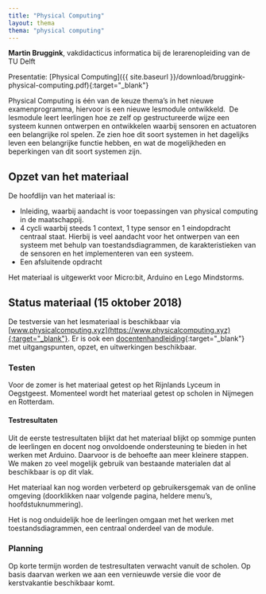 ```yaml
---
title: "Physical Computing"
layout: thema
thema: "physical computing"
---
```


**Martin Bruggink**, vakdidacticus informatica bij de lerarenopleiding van de TU Delft

Presentatie: [Physical Computing]({{ site.baseurl }}/download/bruggink-physical-computing.pdf){:target="_blank"}

Physical Computing is één van de keuze thema’s in het nieuwe examenprogramma, hiervoor is een nieuwe lesmodule ontwikkeld.
 De lesmodule leert leerlingen hoe ze zelf op gestructureerde wijze een systeem kunnen ontwerpen en ontwikkelen waarbij sensoren en actuatoren een belangrijke rol spelen.
Ze zien hoe dit soort systemen in het dagelijks leven een belangrijke functie hebben,
en wat de mogelijkheden en beperkingen van dit soort systemen zijn.

## Opzet van het materiaal

De hoofdlijn van het materiaal is:

* Inleiding, waarbij aandacht is voor toepassingen van physical computing in de maatschappij.
* 4 cycli waarbij steeds 1 context, 1 type sensor en 1 eindopdracht centraal staat. Hierbij is veel aandacht voor het ontwerpen van een systeem met behulp van toestandsdiagrammen, de karakteristieken van de sensoren en het implementeren van een systeem.
* Een afsluitende opdracht

Het materiaal is uitgewerkt voor Micro:bit, Arduino en Lego Mindstorms.

## Status materiaal (15 oktober 2018)

De testversie van het lesmateriaal is beschikbaar via [www.physicalcomputing.xyz](https://www.physicalcomputing.xyz){:target="_blank"}.
Er is ook een [docentenhandleiding](https://docs.google.com/document/d/1g4sBQG6LCZN_rk5iydjlOZUhKYoH7FoGcB9tSOera5w/edit?usp=sharing){:target="_blank"} met uitgangspunten, opzet, en uitwerkingen beschikbaar.

### Testen

Voor de zomer is het materiaal getest op het Rijnlands Lyceum in Oegstgeest.
Momenteel wordt het materiaal getest op scholen in Nijmegen en Rotterdam.

#### Testresultaten

Uit de eerste testresultaten blijkt dat het materiaal blijkt op sommige punten de leerlingen en docent nog onvoldoende ondersteuning te bieden in het werken met Arduino.
Daarvoor is de behoefte aan meer kleinere stappen.
We maken zo veel mogelijk gebruik van bestaande materialen dat al beschikbaar is op dit vlak.

Het materiaal kan nog worden verbeterd op gebruikersgemak van de online omgeving (doorklikken naar volgende pagina, heldere menu’s, hoofdstuknummering).

Het is nog onduidelijk hoe de leerlingen omgaan met het werken met toestandsdiagrammen, een centraal onderdeel van de module.

### Planning

Op korte termijn worden de testresultaten verwacht vanuit de scholen.
Op basis daarvan werken we aan een vernieuwde versie die voor de kerstvakantie beschikbaar komt.
